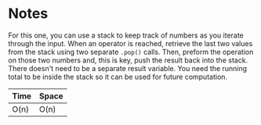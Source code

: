 # Notes

For this one, you can use a stack to keep track of numbers as you iterate
through the input. When an operator is reached, retrieve the last two values
from the stack using two separate `.pop()` calls. Then, preform the operation on
those two numbers and, this is key, push the result back into the stack. There
doesn't need to be a separate result variable. You need the running total to be
inside the stack so it can be used for future computation.

| Time | Space |
| ---- | ----- |
| O(n) | O(n)  |
